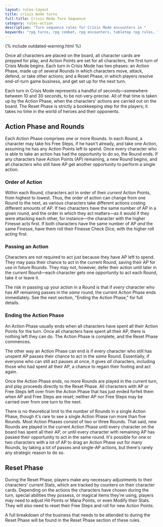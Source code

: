 ```yaml
---
layout: rules-layout
title: crisis mode turns
full-title: Crisis Mode Turn Sequence
category: rules-action
description: "Turn sequence rules for Crisis Mode encounters in "
keywords: "rpg turns, rpg combat, rpg encounters, tabletop rpg rules, "
---
```


{% include outdated-warning.html %}

Once all characters are placed on the board, all character cards are prepped for play, and Action Points are set for all characters, the first turn of Crisis Mode begins. Each turn in Crisis Mode has two phases: an Action Phase, made up of several Rounds in which characters move, attack, defend, or take other actions; and a Reset Phase, in which players resolve end-of-turn game business, and get set up for the next turn.

Each turn in Crisis Mode represents a handful of seconds&mdash;somewhere between 10 and 30 seconds, to be not-very-precise. All of that time is taken up by the Action Phase, when the characters' actions are carried out on the board. The Reset Phase is strictly a bookkeeping step for the players; it takes no time in the world of heroes and their opponents.

## Action Phase and Rounds
Each Action Phase comprises one or more Rounds. In each Round, a character may take his Free Steps, if he hasn't already, and take one Action, assuming he has any Action Points left to spend. Once every character who is able to take an action has had the opportunity to do so, the Round ends. If any characters have Action Points (AP) remaining, a new Round begins, and all characters who still have AP get another opportunity to perform a single action.

### Order of Action
Within each Round, characters act in order of their _current_ Action Points, from highest to lowest. Thus, the order of action can change from one Round to the next, as various characters take different actions costing different amounts of AP. If two characters have the same number of AP in a given round, and the order in which they act matters&mdash;as it would if they were attacking each other, for instance&mdash;the character with the higher Finesse acts first. If both characters have the same number of AP _and_ the same Finesse, have them roll their Finesse Check Dice, with the higher roll acting first.

### Passing an Action
Characters are not required to act just because they have AP left to spend. They may pass their chance to act in the current Round, saving their AP for use in future Rounds. They may not, however, defer their action until later in the _current_ Round&mdash;each character gets one opportunity to act each Round, take it or leave it.

The risk in passing up your action in a Round is that if _every_ character who has AP remaining passes in the _same_ round, the current Action Phase ends immediately. See the next section, "Ending the Action Phase," for full details.

### Ending the Action Phase
An Action Phase usually ends when all characters have spent all their Action Points for the turn. Once all characters have spent all their AP, there is nothing left they can do. The Action Phase is complete, and the Reset Phase commences.

The other way an Action Phase can end is if every character who still has unspent AP passes their chance to act in the _same_ Round. Essentially, if everyone who can still act pauses at once, it gives _all_ characters, including those who had spent all their AP, a chance to regain their footing and act again.

Once the Action Phase ends, no more Rounds are played in the current turn, and play proceeds directly to the Reset Phase. All characters with AP or Free Steps left over from the Action Phase that has just ended forfeit them when AP and Free Steps are reset; neither AP nor Free Steps may be carried over from one turn to the next.

There is no theoretical limit to the number of Rounds in a single Action Phase, though it's rare to see a single Action Phase run more than five Rounds. Most Action Phases consist of two or three Rounds. That said, new Rounds are played in the current Action Phase until every character on the board has spent all their AP, or until every character with remaining AP has passed their opportunity to act in the same round. It's possible for one or two characters with a lot of AP to drag an Action Phase out for many Rounds, by taking a lot of passes and single-AP actions, but there's rarely any strategic reason to do so.

## Reset Phase
During the Reset Phase, players make any necessary adjustments to their characters' current Stats, which are tracked by counters on their character cards. Depending on the actions the characters have chosen during the turn, special abilities they possess, or magical items they're using, players may need to adjust Hit Points or Mana Points, or even Modify their Stats. They will also need to reset their Free Steps and roll for new Action Points.

A full breakdown of the business that needs to be attended to during the Reset Phase will be found in the Reset Phase section of these rules.
